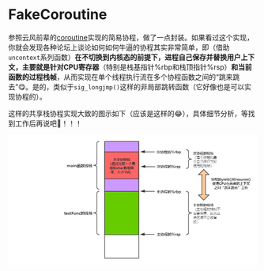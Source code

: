 # FakeCoroutine

参照云风前辈的[coroutine](https://github.com/cloudwu/coroutine.git)实现的简易协程，做了一点封装。如果看过这个实现，你就会发现各种论坛上谈论如何如何牛逼的协程其实非常简单，即（借助`uncontext`系列函数）**在不切换到内核态的前提下，进程自己保存并替换用户上下文，主要就是针对CPU寄存器**（特别是栈基指针%rbp和栈顶指针%rsp）**和当前函数的过程栈帧**，从而实现在单个线程执行流在多个协程函数之间的“跳来跳去”😋。是的，类似于`sig_longjmp()`这样的非局部跳转函数（它好像也是可以实现协程的）。

这样的共享栈协程实现大致的图示如下（应该是这样的😂），具体细节分析，等找到工作后再说吧🙏！！！

<center>
    <img src="image/使用共享栈实现的协程.png">
</center>


